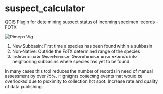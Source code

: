 # suspect_calculator
QGIS Plugin for determining suspect status of incoming specimen records - FOTX

![Pimeph Vig](/Pimeph_Vig.jpg)

1. New Subbasin: First time a species has been found within a subbasin
2. Non-Native: Outside the FoTX determined range of the species
3. Indeterminate Georeference: Georeference error extends into neighboring subbasins where species has yet to be found

In many cases this tool reduces the number of records in need of manual assessment by over 75%. 
Highlights collecting events that would be overlooked due to proximity to collection hot spot. 
Increase rate and quality of data publishing.
